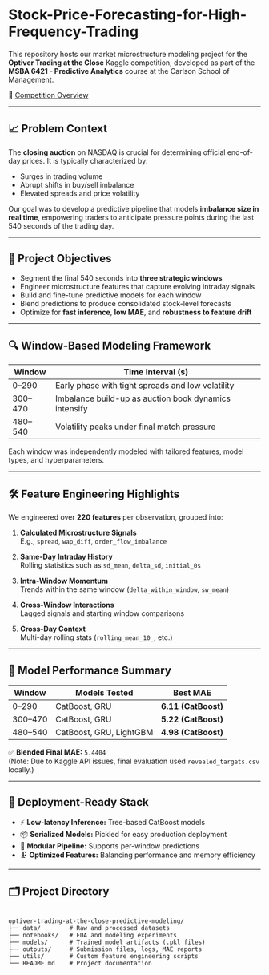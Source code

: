 # Stock-Price-Forecasting-for-High-Frequency-Trading


This repository hosts our market microstructure modeling project for the **Optiver Trading at the Close** Kaggle competition, developed as part of the **MSBA 6421 - Predictive Analytics** course at the Carlson School of Management.

📌 [Competition Overview](https://www.kaggle.com/competitions/optiver-trading-at-the-close/overview)

---

## 📈 Problem Context

The **closing auction** on NASDAQ is crucial for determining official end-of-day prices. It is typically characterized by:

- Surges in trading volume
- Abrupt shifts in buy/sell imbalance
- Elevated spreads and price volatility

Our goal was to develop a predictive pipeline that models **imbalance size in real time**, empowering traders to anticipate pressure points during the last 540 seconds of the trading day.

---

## 🎯 Project Objectives

- Segment the final 540 seconds into **three strategic windows**
- Engineer microstructure features that capture evolving intraday signals
- Build and fine-tune predictive models for each window
- Blend predictions to produce consolidated stock-level forecasts
- Optimize for **fast inference**, **low MAE**, and **robustness to feature drift**

---

## 🔍 Window-Based Modeling Framework

| Window | Time Interval (s) | 
|--------|-------------------|
| 0–290  | Early phase with tight spreads and low volatility |
| 300–470 | Imbalance build-up as auction book dynamics intensify |
| 480–540 | Volatility peaks under final match pressure |

Each window was independently modeled with tailored features, model types, and hyperparameters.

---

## 🛠️ Feature Engineering Highlights

We engineered over **220 features** per observation, grouped into:

1. **Calculated Microstructure Signals**  
   E.g., `spread`, `wap_diff`, `order_flow_imbalance`

2. **Same-Day Intraday History**  
   Rolling statistics such as `sd_mean`, `delta_sd`, `initial_0s`

3. **Intra-Window Momentum**  
   Trends within the same window (`delta_within_window`, `sw_mean`)

4. **Cross-Window Interactions**  
   Lagged signals and starting window comparisons

5. **Cross-Day Context**  
   Multi-day rolling stats (`rolling_mean_10_`, etc.)

---

## 🤖 Model Performance Summary

| Window | Models Tested          | Best MAE |
|--------|-------------------------|---------|
| 0–290  | CatBoost, GRU           | **6.11 (CatBoost)** |
| 300–470| CatBoost, GRU           | **5.22 (CatBoost)** |
| 480–540| CatBoost, GRU, LightGBM | **4.98 (CatBoost)** |

✅ **Blended Final MAE:** `5.4404`  
(Note: Due to Kaggle API issues, final evaluation used `revealed_targets.csv` locally.)

---

## 🚀 Deployment-Ready Stack

- ⚡ **Low-latency Inference:** Tree-based CatBoost models
- 📦 **Serialized Models:** Pickled for easy production deployment
- 🧩 **Modular Pipeline:** Supports per-window predictions
- 🗜️ **Optimized Features:** Balancing performance and memory efficiency

---


## 🗂 Project Directory

```

optiver-trading-at-the-close-predictive-modeling/
├── data/        # Raw and processed datasets
├── notebooks/   # EDA and modeling experiments
├── models/      # Trained model artifacts (.pkl files)
├── outputs/     # Submission files, logs, MAE reports
├── utils/       # Custom feature engineering scripts
└── README.md    # Project documentation

```


